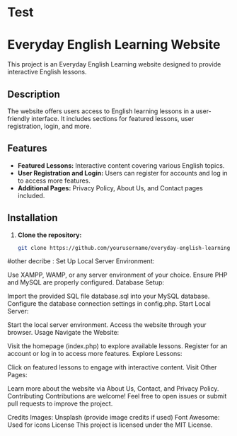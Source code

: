# Test
# Everyday English Learning Website

This project is an Everyday English Learning website designed to provide interactive English lessons.

## Description

The website offers users access to English learning lessons in a user-friendly interface. It includes sections for featured lessons, user registration, login, and more.

## Features

- **Featured Lessons:** Interactive content covering various English topics.
- **User Registration and Login:** Users can register for accounts and log in to access more features.
- **Additional Pages:** Privacy Policy, About Us, and Contact pages included.

## Installation

1. **Clone the repository:**

   ```bash
   git clone https://github.com/yourusername/everyday-english-learning.git
#other decribe : 
Set Up Local Server Environment:

Use XAMPP, WAMP, or any server environment of your choice.
Ensure PHP and MySQL are properly configured.
Database Setup:

Import the provided SQL file database.sql into your MySQL database.
Configure the database connection settings in config.php.
Start Local Server:

Start the local server environment.
Access the website through your browser.
Usage
Navigate the Website:

Visit the homepage (index.php) to explore available lessons.
Register for an account or log in to access more features.
Explore Lessons:

Click on featured lessons to engage with interactive content.
Visit Other Pages:

Learn more about the website via About Us, Contact, and Privacy Policy.
Contributing
Contributions are welcome! Feel free to open issues or submit pull requests to improve the project.

Credits
Images: Unsplash (provide image credits if used)
Font Awesome: Used for icons
License
This project is licensed under the MIT License.
